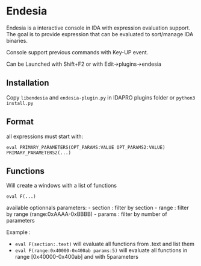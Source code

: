 # Endesia

Endesia is a interactive console in IDA with expression evaluation support. 
The goal is to provide expression that can be evaluated to sort/manage IDA binaries. 

Console support previous commands with Key-UP event.

Can be Launched with Shift+F2 or with Edit->plugins->endesia

## Installation

Copy `libendesia` and `endesia-plugin.py` in IDAPRO plugins folder or `python3 install.py`

## Format

all expressions must start with: 

`eval PRIMARY_PARAMETERS(OPT_PARAMS:VALUE OPT_PARAMS2:VALUE) PRIMARY_PARAMETERS2(...)`

## Functions

Will create a windows with a list of functions

`eval F(...)`

available optionnals parameters:
    - section : filter by section 
    - range : filter by range (range:0xAAAA-0xBBBB)
    - params : filter by number of parameters

Example : 

- `eval F(section:.text)` will evaluate all functions from .text and list them
- `eval F(range:0x40000-0x400ab params:5)` will evaluate all functions in range [0x40000-0x400ab] and with 5parameters

